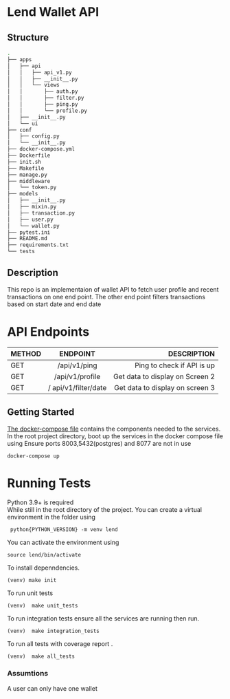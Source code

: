 # Lend Wallet API

## Structure

```bash
.
├── apps
│   ├── api
│   │   ├── api_v1.py
│   │   ├── __init__.py
│   │   └── views
│   │       ├── auth.py
│   │       ├── filter.py
│   │       ├── ping.py
│   │       └── profile.py
│   ├── __init__.py
│   └── ui
├── conf
│   ├── config.py
│   └── __init__.py
├── docker-compose.yml
├── Dockerfile
├── init.sh
├── Makefile
├── manage.py
├── middleware
│   └── token.py
├── models
│   ├── __init__.py
│   ├── mixin.py
│   ├── transaction.py
│   ├── user.py
│   └── wallet.py
├── pytest.ini
├── README.md
├── requirements.txt
└── tests
```

## Description

This repo is an implementaion of wallet API to fetch user profile and recent transactions on one end point.
The other end point filters transactions based on start date and end date

# API Endpoints

| METHOD |       ENDPOINT       |                     DESCRIPTION |
| ------ | :------------------: | ------------------------------: |
| GET    |     /api/v1/ping     |      Ping to check if API is up |
| GET    |   /api/v1/profile    | Get data to display on Screen 2 |
| GET    | / api/v1/filter/date | Get data to display on screen 3 |

## Getting Started

[The docker-compose file](docker-compose.yml) contains the components needed to the services.
In the root project directory, boot up the services in the docker compose file using
Ensure ports 8003,5432(postgres) and 8077 are not in use

```shell
docker-compose up
```

# Running Tests

Python 3.9+ is required\
While still in the root directory of the project. You can create a virtual environment in the folder using

```shell
 python{PYTHON_VERSION} -m venv lend
```

You can activate the environment using

```shell
source lend/bin/activate
```

To install depenndencies.

```shell
(venv) make init
```

To run unit tests

```shell
(venv)  make unit_tests
```

To run integration tests ensure all the services are running then run.

```shell
(venv)  make integration_tests
```

To run all tests with coverage report .

```shell
(venv)  make all_tests
```

### Assumtions

A user can only have one wallet
